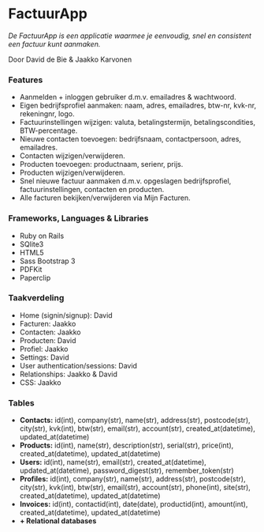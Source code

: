 <h1>FactuurApp</h1>
<i>De FactuurApp is een applicatie waarmee je eenvoudig, snel en consistent een factuur kunt aanmaken.</i>

<p>Door David de Bie & Jaakko Karvonen</p>

<h3>Features</h3>
<ul>
	<li>Aanmelden + inloggen gebruiker d.m.v. emailadres & wachtwoord.</li>
	<li>Eigen bedrijfsprofiel aanmaken: naam, adres, emailadres, btw-nr, kvk-nr, rekeningnr, logo.</li>
	<li>Factuurinstellingen wijzigen: valuta, betalingstermijn, betalingscondities, BTW-percentage.</li>
	<li>Nieuwe contacten toevoegen: bedrijfsnaam, contactpersoon, adres, emailadres.</li>
	<li>Contacten wijzigen/verwijderen.</li>
	<li>Producten toevoegen: productnaam, serienr, prijs.</li>
	<li>Producten wijzigen/verwijderen.</li>
	<li>Snel nieuwe factuur aanmaken d.m.v. opgeslagen bedrijfsprofiel, factuurinstellingen, contacten en producten.</li>
	<li>Alle facturen bekijken/verwijderen via Mijn Facturen.</li>
</ul>

<h3>Frameworks, Languages & Libraries</h3>
<ul>
	<li>Ruby on Rails</li>
	<li>SQlite3</li>
	<li>HTML5</li>
	<li>Sass Bootstrap 3</li>
	<li>PDFKit</li>
	<li>Paperclip</li>
</ul>

<h3>Taakverdeling</h3>
<ul>
	<li>Home (signin/signup): David</li>
	<li>Facturen: Jaakko</li>
	<li>Contacten: Jaakko</li>
	<li>Producten: David</li>
	<li>Profiel: Jaakko</li>
	<li>Settings: David</li>
	<li>User authentication/sessions: David</li>
	<li>Relationships: Jaakko & David</li>
	<li>CSS: Jaakko</li>
</ul>

<h3>Tables</h3>
<ul>
	<li><strong>Contacts:</strong> id(int), company(str), name(str), address(str), postcode(str), city(str), kvk(int), btw(str), email(str), account(str), created_at(datetime), updated_at(datetime)</li>
	<li><strong>Products:</strong> id(int), name(str), description(str), serial(str), price(int), created_at(datetime), updated_at(datetime)</li>
	<li><strong>Users:</strong> id(int), name(str), email(str), created_at(datetime), updated_at(datetime), password_digest(str), remember_token(str)</li>
	<li><strong>Profiles:</strong> id(int), company(str), name(str), address(str), postcode(str), city(str), kvk(int), btw(str), email(str), account(str), phone(int), site(str), created_at(datetime), updated_at(datetime)</li>
	<li><strong>Invoices:</strong> id(int), contactid(int), date(date), productid(int), amount(int), created_at(datetime), updated_at(datetime)</li>
	<li><strong>+ Relational databases</strong></li>
</ul>

